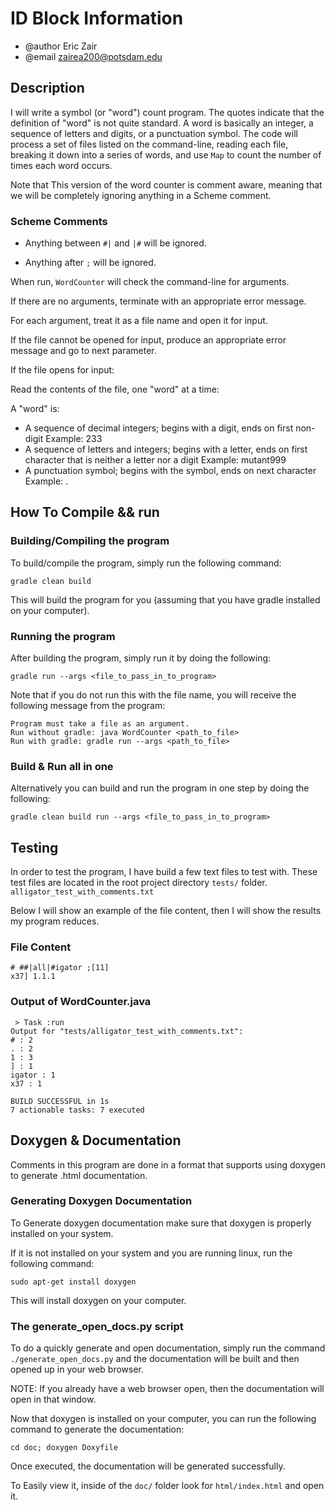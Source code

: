 # ID Block Information

* @author Eric Zair
* @email zairea200@potsdam.edu

## Description

I will write a symbol (or "word") count program. The quotes indicate that the definition of "word" is not quite standard. A word is basically an integer, a sequence of letters and digits, or a punctuation symbol. The code will process a set of files listed on the command-line, reading each file, breaking it down into a series of words, and use `Map` to count the number of times each word occurs.

Note that This version of the word counter is comment aware, meaning that we will be completely ignoring anything in a Scheme comment.

### Scheme Comments

* Anything between `#|` and `|#` will be ignored.

* Anything after `;` will be ignored.

When run, `WordCounter` will check the command-line for arguments.

If there are no arguments, terminate with an appropriate error message.

 For each argument, treat it as a file name and open it for input.

 If the file cannot be opened for input, produce an appropriate error message and go to next parameter.

 If the file opens for input:

 Read the contents of the file, one "word" at a time:

 A "word" is:

* A sequence of decimal integers; begins with a digit, ends on first non-digit Example: 233
* A sequence of letters and integers; begins with a letter, ends on first character that is neither a letter nor a digit Example: mutant999
* A punctuation symbol; begins with the symbol, ends on next character Example: .

## How To Compile && run

### Building/Compiling the program

To build/compile the program, simply run the following command:

`gradle clean build`

This will build the program for you (assuming that you have gradle installed on your computer).

### Running the program

After building the program, simply run it by doing the following:

`gradle run --args <file_to_pass_in_to_program>`

Note that if you do not run this with the file name, you will receive the following message from the program:

```Ignore
Program must take a file as an argument.
Run without gradle: java WordCounter <path_to_file>
Run with gradle: gradle run --args <path_to_file>
```

### Build & Run all in one

Alternatively you can build and run the program in one step by doing the following:

`gradle clean build run --args <file_to_pass_in_to_program>`

## Testing

In order to test the program, I have build a few text files to test with. These test files are located in the root project directory `tests/` folder. `alligator_test_with_comments.txt`

Below I will show an example of the file content, then I will show the results my program reduces.

### File Content

```Ignore
# ##|all|#igator ;[11]
x37] 1.1.1

```

### Output of WordCounter.java

```Ignore
 > Task :run
Output for "tests/alligator_test_with_comments.txt":
# : 2
. : 2
1 : 3
] : 1
igator : 1
x37 : 1

BUILD SUCCESSFUL in 1s
7 actionable tasks: 7 executed
```

## Doxygen & Documentation

Comments in this program are done in a format that supports using doxygen to generate .html documentation.

### Generating Doxygen Documentation

To Generate doxygen documentation make sure that doxygen is properly installed on your system.

If it is not installed on your system and you are running linux, run the following command:

`sudo apt-get install doxygen`

This will install doxygen on your computer.

### The generate_open_docs.py script

To do a quickly generate and open documentation, simply run the command `./generate_open_docs.py` and the documentation will be built and then opened up in your web browser.

NOTE: If you already have a web browser open, then the documentation will open in that window.

Now that doxygen is installed on your computer, you can run the following command to generate the documentation:

`cd doc; doxygen Doxyfile`

Once executed, the documentation will be generated successfully.

To Easily view it, inside of the `doc/` folder look for `html/index.html` and open it.
